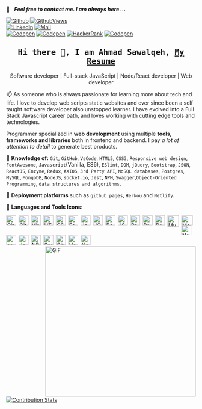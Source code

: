 <!--
**Ahmad-Sawalqeh/Ahmad-Sawalqeh** is a ✨ _special_ ✨ repository because its `README.md` (this file) appears on your GitHub profile.

Here are some ideas to get you started:

- 🔭 I’m currently working on ...
- 🌱 I’m currently learning ...
- 👯 I’m looking to collaborate on ...
- 🤔 I’m looking for help with ...
- 💬 Ask me about ...
- 📫 How to reach me: ...
- 😄 Pronouns: ...
- ⚡ Fun fact: ...
-->
📩 &nbsp; ***Feel free to contact me. I am always here ...***

[![Github](https://img.shields.io/github/followers/Ahmad-Sawalqeh?label=Follow&style=social)](https://github.com/Ahmad-Sawalqeh)
[![GithubViews](https://api.freemotion-llc.com/api/github/v1/profile-views?username=Ahmad-Sawalqeh)](https://github.com/Ahmad-Sawalqeh)
<br>
[![Linkedin](https://img.shields.io/badge/LinkedIn-Ahmad%20Sawalqeh-blue?logo=Linkedin&logoColor=blue&labelColor=black)](https://www.linkedin.com/in/ahmad-alsawalqeh/)
[![Mail](https://img.shields.io/badge/Hotmail-sawalqa_jo@hotmail.com-blue?logo=Gmail&logoColor=blue&labelColor=black)](mailto:sawalqa_jo@hotmail.com)
<br>
[![Codepen](https://img.shields.io/badge/Codepen-Ahmad%20Sawalqeh-gray?logo=codepen&logoColor=white&labelColor=black)](https://codepen.io/AhmadSawalqeh)
[![Codepen](https://img.shields.io/badge/Codesandbox-Ahmad%20Sawalqeh-gray?logo=codesandbox&logoColor=white&labelColor=black)](https://codesandbox.io/u/Ahmad-Sawalqeh)
[![HackerRank](https://img.shields.io/badge/HackerRank-sawalqa_jo-brightgreen?logo=HackerRank&logoColor=Green&labelColor=black)](https://www.hackerrank.com/sawalqa_jo)
[![Codepen](https://img.shields.io/badge/Codewars-Ahmad%20Sawalqeh-maroon?logo=codewars&logoColor=maroon&labelColor=black)](https://www.codewars.com/users/Ahmad-Sawalqeh)
<!-- [![HitCount](http://hits.dwyl.com/Ahmad-Sawalqeh/Ahmad-Sawalqeh.svg)](http://hits.dwyl.com/Ahmad-Sawalqeh/Ahmad-Sawalqeh) -->

<h2 align='center'><samp><strong>Hi there 👋, I am Ahmad Sawalqeh, <a href="https://ahmad-sawalqeh.github.io/my_resume/" target="_blank">My Resume</a></strong></samp></h2>
<p align='center'>Software developer | Full-stack JavaScript | Node/React developer | Web developer</p>

<p align='left'> 📫 As someone who is always passionate for learning more about tech and life. I love to develop web scripts static websites and ever since been a self taught software developer also unstopped learner. I have evolved into a Full Stack Javascript career path, and loves working with cutting edge tools and technologies.</p>

Programmer specialized in **web development** using multiple **tools, frameworks and libraries** both in frontend and backend. I pay *a lot of attention to detail* to generate best products.

💬 **Knowledge of:** `Git`, `GitHub`, `VsCode`, `HTML5`, `CSS3`, `Responsive web design`, `FontAwesome`, `Javascript`(Vanilla, ES6), `ESlint`, `DOM`, `jQuery`, `Bootstrap`, `JSON`,
 `ReactJS`, `Enzyme`, `Redux`, `AXIOS`, `3rd Party API`, `NoSQL databases`, `Postgres`, `MySQL`, `MongoDB`, `NodeJS`, `socket.io`, `Jest`, `NPM`, `Swagger`,`Object-Oriented Programming`, `data structures and algorithms`.

💬 **Deployment platforms** such as `github pages`, `Herkou` and `Netlify`.

💬 **Languages and Tools Icons**:
<p>
<img align="left" style="margin-right: 7px" alt="Git" width="26px" src="https://cdn.worldvectorlogo.com/logos/git-icon.svg" />
<img align="left" style="margin-right: 7px" alt="GitHub" width="26px" src="https://cdn.worldvectorlogo.com/logos/github-1.svg" />
<img align="left" style="margin-right: 7px" alt="Visual Studio Code" width="26px" src="https://cdn.worldvectorlogo.com/logos/visual-studio-code-1.svg" />
<img align="left" style="margin-right: 7px" alt="HTML5" width="26px" height="26px" src="https://cdn.worldvectorlogo.com/logos/html5.svg" />
<img align="left" style="margin-right: 7px" alt="CSS3" width="26px" height="26px" src="https://cdn.worldvectorlogo.com/logos/css-5.svg" />
<img align="left" style="margin-right: 7px" alt="FontAwesome" width="26px" height="26px" src="https://cdn.worldvectorlogo.com/logos/fontawesome-1.svg" />
<img align="left" style="margin-right: 7px" alt="JavaScript" width="26px" src="https://cdn.worldvectorlogo.com/logos/javascript.svg" />
<img align="left" style="margin-right: 7px" alt="JQuery" width="26px" height="26px" src="https://cdn3.iconfinder.com/data/icons/popular-services-brands/512/jquery-512.png" />
<img align="left" style="margin-right: 7px" alt="Bootstrap" width="26px" height="26px" src="https://cdn.worldvectorlogo.com/logos/bootstrap-4.svg" />
<img align="left" style="margin-right: 7px" alt="JSON" width="26px" height="26px" src="https://cdn.worldvectorlogo.com/logos/json.svg" />
<img align="left" style="margin-right: 7px" alt="React.js" width="26px" src="https://www.vectorlogo.zone/logos/reactjs/reactjs-icon.svg" />
<img align="left" style="margin-right: 7px" alt="Redux" width="26px" height="26px" src="https://cdn.worldvectorlogo.com/logos/redux.svg" />
<img align="left" style="margin-right: 7px" alt="PostgreSQL" width="26px" height="26px" src="https://cdn.worldvectorlogo.com/logos/postgresql.svg" />
<img align="left" style="margin-right: 7px" alt="MySQL" width="30px" src="https://cdn.worldvectorlogo.com/logos/mysql-7.svg" />
<img align="left" style="margin-right: 7px" alt="MongoDB" width="30px" height="26px" src="https://developer.asustor.com/uploadIcons/0020_999_1579584903_MongoDB_256.png" />
<!-- <img align="left" style="margin-right: 7px" alt="Node.js" width="26px" src="https://raw.githubusercontent.com/github/explore/80688e429a7d4ef2fca1e82350fe8e3517d3494d/topics/nodejs/nodejs.png" /> -->
<img align="left" style="margin-right: 7px" alt="Node.js" width="26px" src="https://image.winudf.com/v2/image1/Y29tLnNreWFwcGVyLmxlYXJubm9kZWpzX2ljb25fMTU1ODM1NzY4M18wMzI/icon.png?w=170&fakeurl=1" />
<img align="left" style="margin-right: 7px" alt="socket.io" width="26px" src="https://upload.wikimedia.org/wikipedia/commons/thumb/9/96/Socket-io.svg/1024px-Socket-io.svg.png" />
<img align="left" style="margin-right: 7px" alt="Jest" width="26px" height="26px" src="https://cdn.worldvectorlogo.com/logos/jest-0.svg" />
<br>
<br>
<!-- <img align="left" style="margin: 10px 7px 0 0" alt="NPM" width="26px" src="https://s3.amazonaws.com/media-p.slid.es/uploads/136956/images/5133272/npm-logo-red.png" /> -->
<img align="left" style="margin-right: 7px" alt="NPM" width="26px" height="26px" src="https://mpng.subpng.com/20180618/opl/kisspng-npm-node-js-computer-icons-computer-software-insta-5b278c9a4f9274.2530470115293185543259.jpg" />
<img align="left" style="margin-right: 7px" alt="SwaggerHub" width="26px" height="26px" src="https://miro.medium.com/max/720/0*ouOwqU23IiOAJf5v.jpg" />
<img align="left" style="margin-right: 7px" alt="Github Pages" width="26px" height="26px" src="https://techcrunch.com/wp-content/uploads/2010/07/github-logo.png?w=512" />
<img align="left" style="margin-right: 7px" alt="Heroku" width="26px" height="26px" src="https://www.drupal.org/files/issues/2019-12-27/heroku_logo.png" />
<img align="left" style="margin-right: 7px" alt="Netlify" width="26px" height="26px" src="https://seeklogo.com/images/N/netlify-logo-758722CDF4-seeklogo.com.png" />
</p>
<br>
<br>
<!-- https://github.com/anuraghazra/github-readme-stats -->
<!-- <p>
<img align="left" alt="Ahmad-Sawalqeh's Github Stats" src="https://github-readme-stats.vercel.app/api?username=Ahmad-Sawalqeh&show_icons=true&hide_border=true" />
</p> -->

<img align="right" alt="GIF" src="https://miro.medium.com/max/875/1*Urc28sbnORGOW5oyohQ06g.gif" width="400px" />

[![Contribution Stats](https://github-contribution-stats.vercel.app/api/?username=Ahmad-Sawalqeh)](https://github.com/Ahmad-Sawalqeh/github-contribution-stats/)

